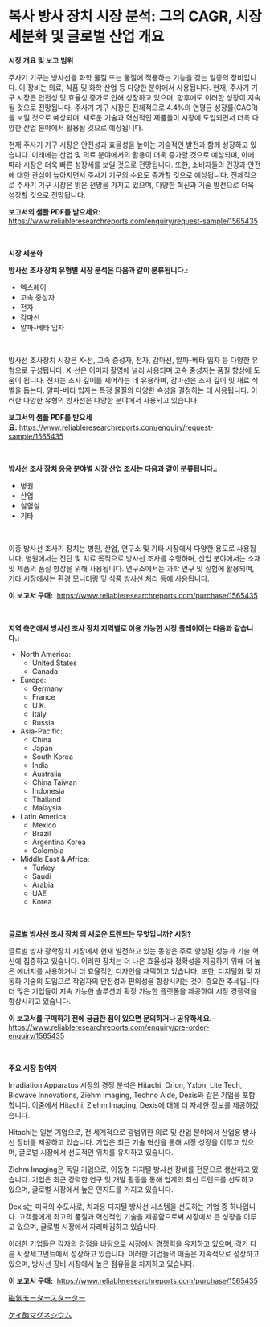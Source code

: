 <p><h1>복사 방사 장치 시장 분석: 그의 CAGR, 시장 세분화 및 글로벌 산업 개요</h1></p><p><strong>시장 개요 및 보고 범위</strong></p>
<p><p>주사기 기구는 방사선을 화학 물질 또는 물질에 적용하는 기능을 갖는 일종의 장비입니다. 이 장비는 의료, 식품 및 화학 산업 등 다양한 분야에서 사용됩니다. 현재, 주사기 기구 시장은 안전성 및 효율성 증가로 인해 성장하고 있으며, 향후에도 이러한 성장이 지속될 것으로 전망됩니다. 주사기 기구 시장은 전체적으로 4.4%의 연평균 성장률(CAGR)을 보일 것으로 예상되며, 새로운 기술과 혁신적인 제품들이 시장에 도입되면서 더욱 다양한 산업 분야에서 활용될 것으로 예상됩니다.</p><p>현재 주사기 기구 시장은 안전성과 효율성을 높이는 기술적인 발전과 함께 성장하고 있습니다. 미래에는 산업 및 의료 분야에서의 활용이 더욱 증가할 것으로 예상되며, 이에 따라 시장은 더욱 빠른 성장세를 보일 것으로 전망됩니다. 또한, 소비자들의 건강과 안전에 대한 관심이 높아지면서 주사기 기구의 수요도 증가할 것으로 예상됩니다. 전체적으로 주사기 기구 시장은 밝은 전망을 가지고 있으며, 다양한 혁신과 기술 발전으로 더욱 성장할 것으로 전망됩니다.</p></p>
<p><strong>보고서의 샘플 PDF를 받으세요:</strong> <a href="https://www.reliableresearchreports.com/enquiry/request-sample/1565435">https://www.reliableresearchreports.com/enquiry/request-sample/1565435</a></p>
<p>&nbsp;</p>
<p><strong>시장 세분화</strong></p>
<p><strong>방사선 조사 장치 유형별 시장 분석은 다음과 같이 분류됩니다.:</strong></p>
<p><ul><li>엑스레이</li><li>고속 중성자</li><li>전자</li><li>감마선</li><li>알파-베타 입자</li></ul></p>
<p>&nbsp;</p>
<p><p>방사선 조사장치 시장은 X-선, 고속 중성자, 전자, 감마선, 알파-베타 입자 등 다양한 유형으로 구성됩니다. X-선은 이미지 촬영에 널리 사용되며 고속 중성자는 품질 향상에 도움이 됩니다. 전자는 조사 깊이를 제어하는 데 유용하며, 감마선은 조사 깊이 및 재료 식별을 돕는다. 알파-베타 입자는 특정 물질의 다양한 속성을 결정하는 데 사용됩니다. 이러한 다양한 유형의 방사선은 다양한 분야에서 사용되고 있습니다.</p></p>
<p><strong>보고서의 샘플 PDF를 받으세요:</strong>&nbsp;<a href="https://www.reliableresearchreports.com/enquiry/request-sample/1565435">https://www.reliableresearchreports.com/enquiry/request-sample/1565435</a></p>
<p>&nbsp;</p>
<p><strong> 방사선 조사 장치 응용 분야별 시장 산업 조사는 다음과 같이 분류됩니다.:</strong></p>
<p><ul><li>병원</li><li>산업</li><li>실험실</li><li>기타</li></ul></p>
<p>&nbsp;</p>
<p><p>이중 방사선 조사기 장치는 병원, 산업, 연구소 및 기타 시장에서 다양한 용도로 사용됩니다. 병원에서는 진단 및 치료 목적으로 방사선 조사를 수행하며, 산업 분야에서는 소재 및 제품의 품질 향상을 위해 사용됩니다. 연구소에서는 과학 연구 및 실험에 활용되며, 기타 시장에서는 환경 모니터링 및 식품 방사선 처리 등에 사용됩니다.</p></p>
<p><strong>이 보고서 구매:</strong>&nbsp; <a href="https://www.reliableresearchreports.com/purchase/1565435">https://www.reliableresearchreports.com/purchase/1565435</a></p>
<p>&nbsp;</p>
<p><strong>지역 측면에서 방사선 조사 장치 지역별로 이용 가능한 시장 플레이어는 다음과 같습니다.:</strong></p>
<p><ul>
    <li>
        North America:
        <ul>
            <li>United States</li>
            <li>Canada</li>
        </ul>
    </li>
    <li>
        Europe:
        <ul>
            <li>Germany</li>
            <li>France</li>
            <li>U.K.</li>
            <li>Italy</li>
            <li>Russia</li>
        </ul>
    </li>
    <li>
        Asia-Pacific:
        <ul>
            <li>China</li>
            <li>Japan</li>
            <li>South Korea</li>
            <li>India</li>
            <li>Australia</li>
            <li>China Taiwan</li>
            <li>Indonesia</li>
            <li>Thailand</li>
            <li>Malaysia</li>
        </ul>
    </li>
    <li>
        Latin America:
        <ul>
            <li>Mexico</li>
            <li>Brazil</li>
            <li>Argentina Korea</li>
            <li>Colombia</li>
        </ul>
    </li>
    <li>
        Middle East & Africa:
        <ul>
            <li>Turkey</li>
            <li>Saudi</li>
            <li>Arabia</li>
            <li>UAE</li>
            <li>Korea</li>
        </ul>
    </li>
    </ul></p>
<p>&nbsp;</p>
<p><strong>글로벌 방사선 조사 장치 의 새로운 트렌드는 무엇입니까? 시장?</strong></p>
<p><p>글로벌 방사 광학장치 시장에서 현재 발전하고 있는 동향은 주로 향상된 성능과 기술 혁신에 집중하고 있습니다. 이러한 장치는 더 나은 효율성과 정확성을 제공하기 위해 더 높은 에너지를 사용하거나 더 효율적인 디자인을 채택하고 있습니다. 또한, 디지털화 및 자동화 기술의 도입으로 작업자의 안전성과 편의성을 향상시키는 것이 중요한 추세입니다. 더 많은 기업들이 지속 가능한 솔루션과 확장 가능한 플랫폼을 제공하여 시장 경쟁력을 향상시키고 있습니다.</p></p>
<p><strong>이 보고서를 구매하기 전에 궁금한 점이 있으면 문의하거나 공유하세요.</strong>- <a href="https://www.reliableresearchreports.com/enquiry/pre-order-enquiry/1565435">https://www.reliableresearchreports.com/enquiry/pre-order-enquiry/1565435</a></p>
<p>&nbsp;</p>
<p><strong>주요 시장 참여자</strong></p>
<p><p>Irradiation Apparatus 시장의 경쟁 분석은 Hitachi, Orion, Yxlon, Lite Tech, Biowave Innovations, Ziehm Imaging, Techno Aide, Dexis와 같은 기업을 포함합니다. 이중에서 Hitachi, Ziehm Imaging, Dexis에 대해 더 자세한 정보를 제공하겠습니다.</p><p>Hitachi는 일본 기업으로, 전 세계적으로 광범위한 의료 및 산업 분야에서 산업용 방사선 장비를 제공하고 있습니다. 기업은 최근 기술 혁신을 통해 시장 성장을 이루고 있으며, 글로벌 시장에서 선도적인 위치를 유지하고 있습니다.</p><p>Ziehm Imaging은 독일 기업으로, 이동형 디지털 방사선 장비를 전문으로 생산하고 있습니다. 기업은 최근 강력한 연구 및 개발 활동을 통해 업계의 최신 트렌드를 선도하고 있으며, 글로벌 시장에서 높은 인지도를 가지고 있습니다.</p><p>Dexis는 미국의 수도사로, 치과용 디지털 방사선 시스템을 선도하는 기업 중 하나입니다. 고객들에게 최고의 품질과 혁신적인 기술을 제공함으로써 시장에서 큰 성장을 이루고 있으며, 글로벌 시장에서 자리매김하고 있습니다.</p><p>이러한 기업들은 각자의 강점을 바탕으로 시장에서 경쟁력을 유지하고 있으며, 각기 다른 시장세그먼트에서 성장하고 있습니다. 이러한 기업들의 매출은 지속적으로 성장하고 있으며, 방사선 장비 시장에서 높은 점유율을 차지하고 있습니다.</p></p>
<p><strong>이 보고서 구매:</strong>&nbsp;&nbsp;<a href="https://www.reliableresearchreports.com/purchase/1565435">https://www.reliableresearchreports.com/purchase/1565435</a></p>
<p><p><a href="https://github.com/RodHoppe07/Market-Research-Report-List-1/blob/main/41996235865.md">磁気モータースターター</a></p><p><a href="https://github.com/laurenreichert/Market-Research-Report-List-1/blob/main/89258855864.md">ケイ酸マグネシウム</a></p></p>
